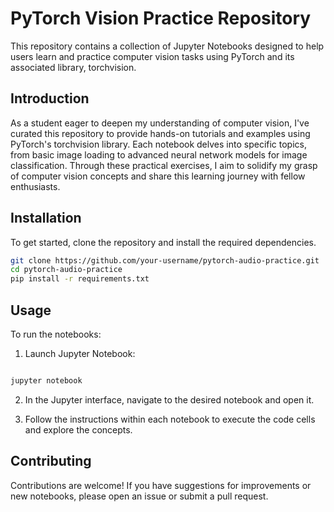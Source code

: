 # PyTorch Vision Practice Repository

This repository contains a collection of Jupyter Notebooks designed to help users learn and practice computer vision tasks using PyTorch and its associated library, torchvision.


## Introduction

As a student eager to deepen my understanding of computer vision, I've curated this repository to provide hands-on tutorials and examples using PyTorch's torchvision library. Each notebook delves into specific topics, from basic image loading to advanced neural network models for image classification. Through these practical exercises, I aim to solidify my grasp of computer vision concepts and share this learning journey with fellow enthusiasts.

## Installation

To get started, clone the repository and install the required dependencies.

```bash
git clone https://github.com/your-username/pytorch-audio-practice.git
cd pytorch-audio-practice
pip install -r requirements.txt
```
## Usage

To run the notebooks:

  1. Launch Jupyter Notebook:

```bash

jupyter notebook
```
  2. In the Jupyter interface, navigate to the desired notebook and open it.

  3. Follow the instructions within each notebook to execute the code cells and explore the concepts.

## Contributing

Contributions are welcome! If you have suggestions for improvements or new notebooks, please open an issue or submit a pull request.

